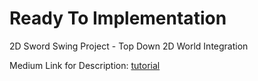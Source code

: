 # Ready To Implementation

2D Sword Swing Project - Top Down 2D World Integration

Medium Link for Description: [tutorial](https://medium.com/@yalcinnomercann/slash-like-a-pro-building-sword-attack-mechanics-in-unity-2d-game-devlog-5-b5769dc335e1)
